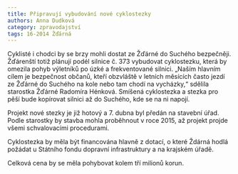 ```yaml
---
title: Připravují vybudování nové cyklostezky
authors: Anna Dudková
category: zpravodajství	
tags: 16-2014 Žďárná
---
```

Cyklisté i chodci by se brzy mohli dostat ze Žďárné do Suchého bezpečněji. Žďárenští totiž plánují podél silnice č. 373 vybudovat cyklostezku, která by omezila pohyb výletníků po úzké a frekventované silnici. „Naším hlavním cílem je bezpečnost občanů, kteří obzvláště v letních měsících často jezdí ze Žďárné do Suchého na kole nebo tam chodí na vycházky,“ sdělila starostka Žďárné Radomíra Hénková. Smíšená cyklostezka a stezka pro pěší bude kopírovat silnici až do Suchého, kde se na ni napojí.

Projekt nové stezky je již hotový a 7. dubna byl předán na stavební úřad. Podle starostky by stavba mohla proběhnout v roce 2015, až projekt projde všemi schvalovacími procedurami.

Cyklostezka by měla být financována hlavně z dotací, o které Ždárná hodlá požádat u Státního fondu dopravní infrastruktury a na krajském úřadě. 

Celková cena by se měla pohybovat kolem tří milionů korun.

